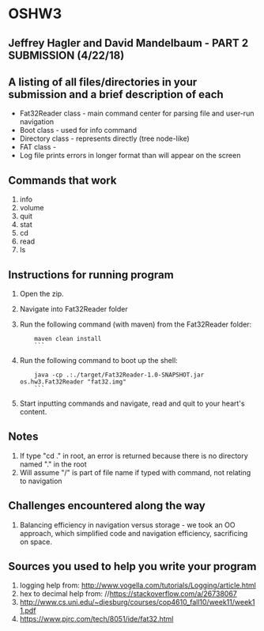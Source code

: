 # OSHW3

## Jeffrey Hagler and David Mandelbaum - PART 2 SUBMISSION (4/22/18)
## A listing of all files/directories in your submission and a brief description of each
  * Fat32Reader class - main command center for parsing file and user-run navigation
  * Boot class - used for info command
  * Directory class - represents directly (tree node-like)
  * FAT class - 
  * Log file prints errors in longer format than will appear on the screen

## Commands that work
 1. info
 2. volume 
 3. quit
 4. stat
 5. cd
 6. read
 7. ls

##	Instructions for running program
 1. Open the zip.
 2. Navigate into Fat32Reader folder
 3. Run the following command (with maven) from the Fat32Reader folder:
    ```
        maven clean install
        ```
 4. Run the following command to boot up the shell:
 
    ```
        java -cp .:./target/Fat32Reader-1.0-SNAPSHOT.jar os.hw3.Fat32Reader "fat32.img" 
        ```     
 5. Start inputting commands and navigate, read and quit to your heart's content.
 
##	Notes
 1. If type "cd ." in root, an error is returned because there is no directory named "."
    in the root
 2. Will assume "/" is part of file name if typed with command, not relating to navigation

##	Challenges encountered along the way
 1. Balancing efficiency in navigation versus storage - we took an OO approach, which 
    simplified code and navigation efficiency, sacrificing on space.

##	Sources you used to help you write your program
 1. logging help from: http://www.vogella.com/tutorials/Logging/article.html
 2. hex to decimal help from: //https://stackoverflow.com/a/26738067
 3. http://www.cs.uni.edu/~diesburg/courses/cop4610_fall10/week11/week11.pdf
 4. https://www.pjrc.com/tech/8051/ide/fat32.html
 


